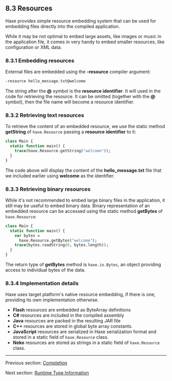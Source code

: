 ## 8.3 Resources

Haxe provides simple resource embedding system that can be used for embedding  files directly into the compiled application.

While it may be not optimal to embed large assets, like images or music in the application file, it comes in very handy to embed smaller resources, like configuration or XML data.

### 8.3.1 Embedding resources

External files are embedded using the **-resource** compiler argument:


```haxe
-resource hello_message.txt@welcome
```

The string after the **@** symbol is the **resource identifier**. It will used in the code for retrieving the resource. It can be omitted (together with the **@** symbol), then the file name will become a resource identifier.

### 8.3.2 Retrieving text resources

To retrieve the content of an embedded resource, we use the static method **getString** of `haxe.Resource` passing a **resource identifier** to it:

```haxe
class Main {
  static function main() {
    trace(haxe.Resource.getString("welcome"));
  }
}

```

The code above will display the content of the **hello_message.txt** file that we included earlier using **welcome** as the identifier.

### 8.3.3 Retrieving binary resources

While it's not recommended to embed large binary files in the application, it still may be useful to embed binary data. Binary representation of an embedded resource can be accessed using the static method **getBytes** of `haxe.Resource`:

```haxe
class Main {
  static function main() {
    var bytes =
      haxe.Resource.getBytes("welcome");
    trace(bytes.readString(0, bytes.length));
  }
}

```

The return type of **getBytes** method is `haxe.io.Bytes`, an object providing access to individual bytes of the data.

### 8.3.4 Implementation details

Haxe uses target platform's native resource embedding, if there is one, providing its own implementation otherwise.

* **Flash** resources are embedded as ByteArray definitions
* **C#** resources are included in the compiled assembly
* **Java** resources are packed in the resulting JAR file
* **C++** resources are stored in global byte array constants.
* **JavaScript** resources are serialized in Haxe serialization format and stored in a static field of `haxe.Resource` class.
* **Neko** resources are stored as strings in a static field of `haxe.Resource` class.

---

Previous section: [Completion](#)

Next section: [Runtime Type Information](cr-rtti.md)